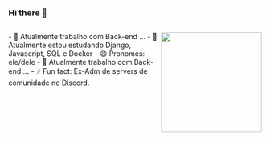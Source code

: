 ### Hi there 👋

##

<a href="#"><img align="right" src="https://media.discordapp.net/attachments/835293405034577990/1225077569448312852/tumblr_oydvi4d1Dy1vwqthvo1_500.gif?ex=661fd165&is=660d5c65&hm=7d08271ddfac3830240b1a15127d588e03f0f5ad4cdbff25a502fa42dc0aba96&=&width=495&height=473" width="200 " height="200" /></a>

  <a  target='_blank'>- 🔭 Atualmente trabalho com Back-end ...</a>
  <a  target='_blank'>- 🌱 Atualmente estou estudando Django, Javascript, SQL e Docker</a>
  <a  target='_blank'>- 😄 Pronomes: ele/dele </a>
  <a  target='_blank'>- 🔭 Atualmente trabalho com Back-end ...</a>
  <a  target='_blank'>- ⚡ Fun fact: Ex-Adm de servers de comunidade no Discord. </a>

